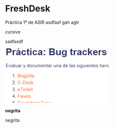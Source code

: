 # FreshDesk
Práctica 1º de ASIR
asdfasf gah agtr 

*cursiva*

sadfasdf 


![imagen](/capturas/1.png)

__negrita__

negrita
